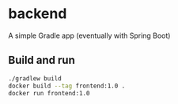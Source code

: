 # backend

A simple Gradle app (eventually with Spring Boot)

## Build and run

```sh
./gradlew build
docker build --tag frontend:1.0 .
docker run frontend:1.0
```
